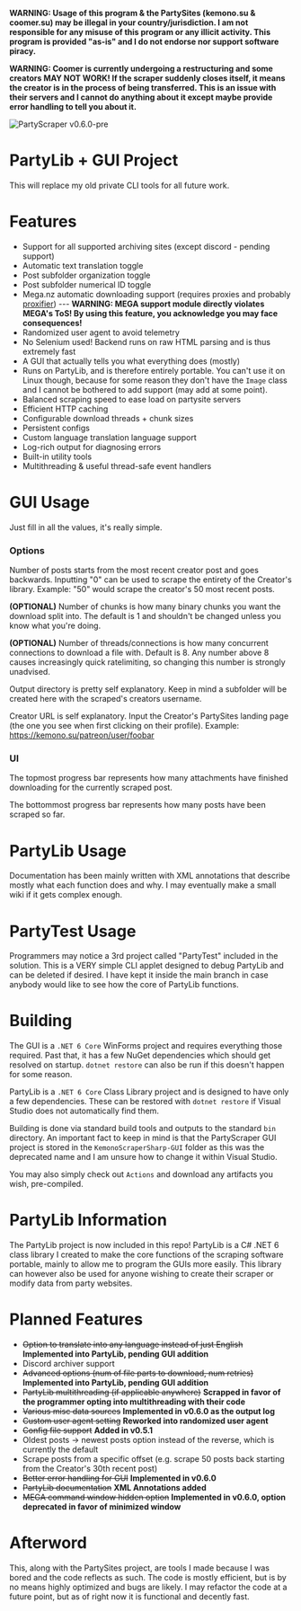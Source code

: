 **WARNING: Usage of this program & the PartySites (kemono.su & coomer.su) may be illegal in your country/jurisdiction. I am not responsible for any misuse of this program or any illicit activity. This program is provided "as-is" and I do not endorse nor support software piracy.**

**WARNING: Coomer is currently undergoing a restructuring and some creators MAY NOT WORK! If the scraper suddenly closes itself, it means the creator is in the process of being transferred. This is an issue with their servers and I cannot do anything about it except maybe provide error handling to tell you about it.**

![PartyScraper v0.6.0-pre](https://i.imgur.com/EKJlvdM.png)

# PartyLib + GUI Project

This will replace my old private CLI tools for all future work.

# Features
- Support for all supported archiving sites (except discord - pending support)
- Automatic text translation toggle
- Post subfolder organization toggle
- Post subfolder numerical ID toggle
- Mega.nz automatic downloading support (requires proxies and probably [proxifier](https://proxifier.com/)) --- **WARNING: MEGA support module directly violates MEGA's ToS! By using this feature, you acknowledge you may face consequences!**
- Randomized user agent to avoid telemetry
- No Selenium used! Backend runs on raw HTML parsing and is thus extremely fast
- A GUI that actually tells you what everything does (mostly)
- Runs on PartyLib, and is therefore entirely portable. You can't use it on Linux though, because for some reason they don't have the ``Image`` class and I cannot be bothered to add support (may add at some point).
- Balanced scraping speed to ease load on partysite servers
- Efficient HTTP caching
- Configurable download threads + chunk sizes
- Persistent configs
- Custom language translation language support
- Log-rich output for diagnosing errors
- Built-in utility tools
- Multithreading & useful thread-safe event handlers

# GUI Usage
Just fill in all the values, it's really simple.

### Options
Number of posts starts from the most recent creator post and goes backwards. Inputting "0" can be used to scrape the entirety of the Creator's library. Example: "50" would scrape the creator's 50 most recent posts.

**(OPTIONAL)** Number of chunks is how many binary chunks you want the download split into. The default is 1 and shouldn't be changed unless you know what you're doing.

**(OPTIONAL)** Number of threads/connections is how many concurrent connections to download a file with. Default is 8. Any number above 8 causes increasingly quick ratelimiting, so changing this number is strongly unadvised.

Output directory is pretty self explanatory. Keep in mind a subfolder will be created here with the scraped's creators username.

Creator URL is self explanatory. Input the Creator's PartySites landing page (the one you see when first clicking on their profile). Example: https://kemono.su/patreon/user/foobar

### UI
The topmost progress bar represents how many attachments have finished downloading for the currently scraped post.

The bottommost progress bar represents how many posts have been scraped so far.

# PartyLib Usage
Documentation has been mainly written with XML annotations that describe mostly what each function does and why. I may eventually make a small wiki if it gets complex enough.

# PartyTest Usage
Programmers may notice a 3rd project called "PartyTest" included in the solution. This is a VERY simple CLI applet designed to debug PartyLib and can be deleted if desired. I have kept it inside the main branch in case anybody would like to see how the core of PartyLib functions.

# Building
The GUI is a ``.NET 6 Core`` WinForms project and requires everything those required. Past that, it has a few NuGet dependencies which should get resolved on startup. ``dotnet restore`` can also be run if this doesn't happen for some reason.

PartyLib is a ``.NET 6 Core`` Class Library project and is designed to have only a few dependencies. These can be restored with ``dotnet restore`` if Visual Studio does not automatically find them.

Building is done via standard build tools and outputs to the standard ``bin`` directory. An important fact to keep in mind is that the PartyScraper GUI project is stored in the ``KemonoScraperSharp-GUI`` folder as this was the deprecated name and I am unsure how to change it within Visual Studio.

You may also simply check out ``Actions`` and download any artifacts you wish, pre-compiled.

# PartyLib Information 
The PartyLib project is now included in this repo! PartyLib is a C# .NET 6 class library I created to make the core functions of the scraping software portable, mainly to allow me to program the GUIs more easily. This library can however also be used for anyone wishing to create their scraper or modify data from party websites.

# Planned Features
- ~~Option to translate into any language instead of just English~~ **Implemented into PartyLib, pending GUI addition**
- Discord archiver support
- ~~Advanced options (num of file parts to download, num retries)~~ **Implemented into PartyLib, pending GUI addition**
- ~~PartyLib multithreading (if applicable anywhere)~~ **Scrapped in favor of the programmer opting into multithreading with their code**
- ~~Various misc data sources~~ **Implemented in v0.6.0 as the output log**
- ~~Custom user agent setting~~ **Reworked into randomized user agent**
- ~~Config file support~~ **Added in v0.5.1**
- Oldest posts -> newest posts option instead of the reverse, which is currently the default
- Scrape posts from a specific offset (e.g. scrape 50 posts back starting from the Creator's 30th recent post)
- ~~Better error handling for GUI~~ **Implemented in v0.6.0**
- ~~PartyLib documentation~~ **XML Annotations added**
- ~~MEGA command window hidden option~~ **Implemented in v0.6.0, option deprecated in favor of minimized window**

# Afterword
This, along with the PartySites project, are tools I made because I was bored and the code reflects as such. The code is mostly efficient, but is by no means highly optimized and bugs are likely. I may refactor the code at a future point, but as of right now it is functional and decently fast.

